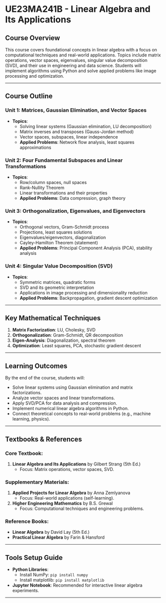 # UE23MA241B - Linear Algebra and Its Applications

## Course Overview  
This course covers foundational concepts in linear algebra with a focus on computational techniques and real-world applications. Topics include matrix operations, vector spaces, eigenvalues, singular value decomposition (SVD), and their use in engineering and data science. Students will implement algorithms using Python and solve applied problems like image processing and optimization.

---

## Course Outline  

### **Unit 1: Matrices, Gaussian Elimination, and Vector Spaces**  
- **Topics**:  
  - Solving linear systems (Gaussian elimination, LU decomposition)  
  - Matrix inverses and transposes (Gauss-Jordan method)  
  - Vector spaces, subspaces, linear independence  
  - **Applied Problems**: Network flow analysis, least squares approximations  

### **Unit 2: Four Fundamental Subspaces and Linear Transformations**  
- **Topics**:  
  - Row/column spaces, null spaces  
  - Rank-Nullity Theorem  
  - Linear transformations and their properties  
  - **Applied Problems**: Data compression, graph theory  

### **Unit 3: Orthogonalization, Eigenvalues, and Eigenvectors**  
- **Topics**:  
  - Orthogonal vectors, Gram-Schmidt process  
  - Projections, least squares solutions  
  - Eigenvalues/eigenvectors, diagonalization  
  - Cayley-Hamilton Theorem (statement)  
  - **Applied Problems**: Principal Component Analysis (PCA), stability analysis  

### **Unit 4: Singular Value Decomposition (SVD)**  
- **Topics**:  
  - Symmetric matrices, quadratic forms  
  - SVD and its geometric interpretation  
  - Applications in image processing and dimensionality reduction  
  - **Applied Problems**: Backpropagation, gradient descent optimization  

---

## Key Mathematical Techniques  
1. **Matrix Factorization**: LU, Cholesky, SVD  
2. **Orthogonalization**: Gram-Schmidt, QR decomposition  
3. **Eigen-Analysis**: Diagonalization, spectral theorem  
4. **Optimization**: Least squares, PCA, stochastic gradient descent  

---

## Learning Outcomes  
By the end of the course, students will:  
- Solve linear systems using Gaussian elimination and matrix factorizations.  
- Analyze vector spaces and linear transformations.  
- Apply SVD/PCA for data analysis and compression.  
- Implement numerical linear algebra algorithms in Python.  
- Connect theoretical concepts to real-world problems (e.g., machine learning, physics).  

---

## Textbooks & References  
### **Core Textbook**:  
1. **Linear Algebra and Its Applications** by Gilbert Strang (5th Ed.)  
   - Focus: Matrix operations, vector spaces, SVD.  

### **Supplementary Materials**:  
1. **Applied Projects for Linear Algebra** by Anna Zemlyanova  
   - Focus: Real-world applications (self-learning).  
2. **Higher Engineering Mathematics** by B.S. Grewal  
   - Focus: Computational techniques and engineering problems.  

### **Reference Books**:  
- **Linear Algebra** by David Lay (5th Ed.)  
- **Practical Linear Algebra** by Farin & Hansford  

---


## Tools Setup Guide  
- **Python Libraries**:  
  - Install NumPy: `pip install numpy`  
  - Install matplotlib: `pip install matplotlib`  
- **Jupyter Notebook**: Recommended for interactive linear algebra experiments.  

---

